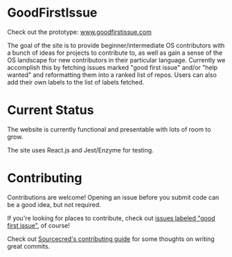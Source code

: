 # GoodFirstIssue

Check out the prototype: www.goodfirstissue.com

The goal of the site is to provide beginner/intermediate OS contributors with a bunch of ideas for projects to contribute to, as well as gain a sense of the OS landscape for new contributors in their particular language. Currently we accomplish this by fetching issues marked "good first issue" and/or "help wanted" and reformatting them into a ranked list of repos. Users can also add their own labels to the list of labels fetched. 

# Current Status 

The website is currently functional and presentable with lots of room to grow. 

The site uses React.js and Jest/Enzyme for testing. 

# Contributing 

Contributions are welcome! Opening an issue before you submit code can be a good idea, but not required. 

If you're looking for places to contribute, check out [issues labeled "good first issue"][gfi], of course! 

Check out [Sourcecred's contributing guide][scg] for some thoughts on writing great commits. 

[gfi]: https://github.com/BrianLitwin/GoodFirstIssue-Dev/issues?q=is%3Aissue+is%3Aopen+label%3A%22good+first+issue%22
[scg]: https://github.com/sourcecred/sourcecred/blob/master/CONTRIBUTING.md
